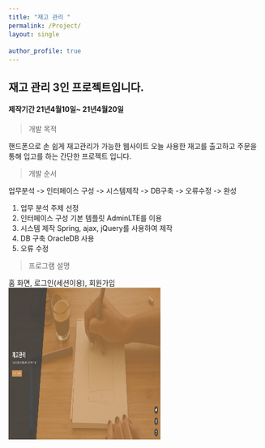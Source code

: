 ```yaml
---
title: "재고 관리 "
permalink: /Project/
layout: single

author_profile: true
---
```


## 재고 관리 3인 프로젝트입니다.

#### 제작기간 21년4월10일~ 21년4월20일

> 개발 목적

핸드폰으로 손 쉽게 재고관리가 가능한 웹사이트
오늘 사용한 재고를 출고하고 주문을 통해 입고를 하는 간단한 프로젝트 입니다.

> 개발 순서

업무분석 -> 인터페이스 구성 -> 시스템제작 -> DB구축 -> 오류수정 -> 완성

1. 업무 분석
   주제 선정
2. 인터페이스 구성
   기본 템플릿 AdminLTE를 이용
3. 시스템 제작
   Spring, ajax, jQuery를 사용하여 제작
4. DB 구축
   OracleDB 사용
5. 오류 수정

> 프로그램 설명

홈 화면, 로그인(세션이용), 회원가입
<img src="/assets/images/index.jpg" width="300" height="300"/>
